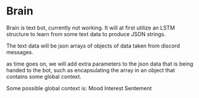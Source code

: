 # Brain

Brain is text bot, currently not working. It will at first utilize an LSTM structure to learn from some text data to produce JSON strings.

The text data will be json arrays of objects of data taken from discord messages.

as time goes on, we will add extra parameters to the json data that is being handed to the bot, such as encapsulating the array in an object that contains some global context.

Some possible global context is:
Mood
Interest
Sentement

